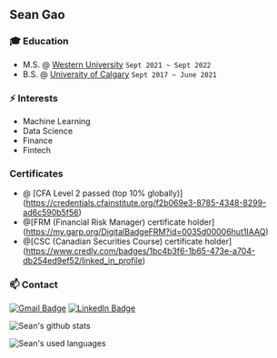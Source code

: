 ## Sean Gao

### :mortar_board: Education
- M.S. @ [Western University](uwo.ca) `Sept 2021 ~ Sept 2022`
- B.S. @ [University of Calgary](ucalgary.ca) `Sept 2017 ~ June 2021`

### ⚡ Interests
- Machine Learning
- Data Science
- Finance
- Fintech

### Certificates
- @ [CFA Level 2 passed (top 10% globally)] (https://credentials.cfainstitute.org/f2b069e3-8785-4348-8299-ad6c590b5f56)
- @[FRM (Financial Risk Manager) certificate holder] (https://my.garp.org/DigitalBadgeFRM?id=0035d00006hut1IAAQ)
- @[CSC (Canadian Securities Course) certificate holder] (https://www.credly.com/badges/1bc4b3f6-1b65-473e-a704-db254ed9ef52/linked_in_profile)




### 📫 Contact 
[![Gmail Badge](https://img.shields.io/badge/Gmail-D14836?style=for-the-badge&logo=gmail&logoColor=white)](mailto:sean.gao1@outlook.com) [![LinkedIn Badge](https://img.shields.io/badge/linkedin-%230077B5.svg?&style=for-the-badge&logo=linkedin&logoColor=white)](https://www.linkedin.com/in/shuanggao5678/)

![Sean's github stats](https://github-readme-stats.vercel.app/api?username=sean-gao1&show_icons=true&theme=merko)

![Sean's used languages](https://github-readme-stats.vercel.app/api/top-langs/?username=sean-gao1&theme=merko)

